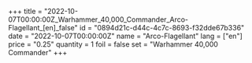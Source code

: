 +++
title = "2022-10-07T00:00:00Z_Warhammer_40,000_Commander_Arco-Flagellant_[en]_false"
id = "0894d21c-d44c-4c7c-8693-f32dde67b336"
date = "2022-10-07T00:00:00Z"
name = "Arco-Flagellant"
lang = ["en"]
price = "0.25"
quantity = 1
foil = false
set = "Warhammer 40,000 Commander"
+++
